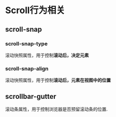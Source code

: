 # Scroll行为相关

## scroll-snap

### scroll-snap-type
滚动快照属性，用于控制**滚动后，决定元素**

### scroll-snap-align
滚动快照属性，用于控制**滚动后，元素在视图中的位置**

## scrollbar-gutter
滚动条属性，用于控制浏览器是否预留滚动条的位置.
